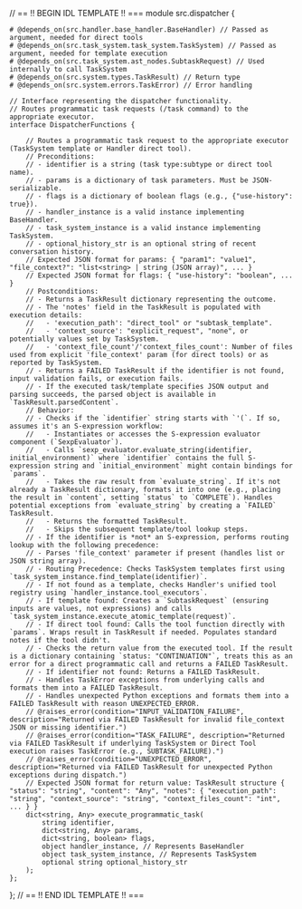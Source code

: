 // == !! BEGIN IDL TEMPLATE !! ===
module src.dispatcher {

    # @depends_on(src.handler.base_handler.BaseHandler) // Passed as argument, needed for direct tools
    # @depends_on(src.task_system.task_system.TaskSystem) // Passed as argument, needed for template execution
    # @depends_on(src.task_system.ast_nodes.SubtaskRequest) // Used internally to call TaskSystem
    # @depends_on(src.system.types.TaskResult) // Return type
    # @depends_on(src.system.errors.TaskError) // Error handling

    // Interface representing the dispatcher functionality.
    // Routes programmatic task requests (/task command) to the appropriate executor.
    interface DispatcherFunctions {

        // Routes a programmatic task request to the appropriate executor (TaskSystem template or Handler direct tool).
        // Preconditions:
        // - identifier is a string (task type:subtype or direct tool name).
        // - params is a dictionary of task parameters. Must be JSON-serializable.
        // - flags is a dictionary of boolean flags (e.g., {"use-history": true}).
        // - handler_instance is a valid instance implementing BaseHandler.
        // - task_system_instance is a valid instance implementing TaskSystem.
        // - optional_history_str is an optional string of recent conversation history.
        // Expected JSON format for params: { "param1": "value1", "file_context?": "list<string> | string (JSON array)", ... }
        // Expected JSON format for flags: { "use-history": "boolean", ... }
        // Postconditions:
        // - Returns a TaskResult dictionary representing the outcome.
        // - The 'notes' field in the TaskResult is populated with execution details:
        //   - 'execution_path': "direct_tool" or "subtask_template".
        //   - 'context_source': "explicit_request", "none", or potentially values set by TaskSystem.
        //   - 'context_file_count'/'context_files_count': Number of files used from explicit 'file_context' param (for direct tools) or as reported by TaskSystem.
        // - Returns a FAILED TaskResult if the identifier is not found, input validation fails, or execution fails.
        // - If the executed task/template specifies JSON output and parsing succeeds, the parsed object is available in `TaskResult.parsedContent`.
        // Behavior:
        // - Checks if the `identifier` string starts with `'(`. If so, assumes it's an S-expression workflow:
        //   - Instantiates or accesses the S-expression evaluator component (`SexpEvaluator`).
        //   - Calls `sexp_evaluator.evaluate_string(identifier, initial_environment)` where `identifier` contains the full S-expression string and `initial_environment` might contain bindings for `params`.
        //   - Takes the raw result from `evaluate_string`. If it's not already a TaskResult dictionary, formats it into one (e.g., placing the result in `content`, setting `status` to `COMPLETE`). Handles potential exceptions from `evaluate_string` by creating a `FAILED` TaskResult.
        //   - Returns the formatted TaskResult.
        //   - Skips the subsequent template/tool lookup steps.
        // - If the identifier is *not* an S-expression, performs routing lookup with the following precedence:
        // - Parses 'file_context' parameter if present (handles list or JSON string array).
        // - Routing Precedence: Checks TaskSystem templates first using `task_system_instance.find_template(identifier)`.
        // - If not found as a template, checks Handler's unified tool registry using `handler_instance.tool_executors`.
        // - If template found: Creates a `SubtaskRequest` (ensuring inputs are values, not expressions) and calls `task_system_instance.execute_atomic_template(request)`.
        // - If direct tool found: Calls the tool function directly with `params`. Wraps result in TaskResult if needed. Populates standard notes if the tool didn't.
        // - Checks the return value from the executed tool. If the result is a dictionary containing `status: "CONTINUATION"`, treats this as an error for a direct programmatic call and returns a FAILED TaskResult.
        // - If identifier not found: Returns a FAILED TaskResult.
        // - Handles TaskError exceptions from underlying calls and formats them into a FAILED TaskResult.
        // - Handles unexpected Python exceptions and formats them into a FAILED TaskResult with reason UNEXPECTED_ERROR.
        // @raises_error(condition="INPUT_VALIDATION_FAILURE", description="Returned via FAILED TaskResult for invalid file_context JSON or missing identifier.")
        // @raises_error(condition="TASK_FAILURE", description="Returned via FAILED TaskResult if underlying TaskSystem or Direct Tool execution raises TaskError (e.g., SUBTASK_FAILURE).")
        // @raises_error(condition="UNEXPECTED_ERROR", description="Returned via FAILED TaskResult for unexpected Python exceptions during dispatch.")
        // Expected JSON format for return value: TaskResult structure { "status": "string", "content": "Any", "notes": { "execution_path": "string", "context_source": "string", "context_files_count": "int", ... } }
        dict<string, Any> execute_programmatic_task(
            string identifier,
            dict<string, Any> params,
            dict<string, boolean> flags,
            object handler_instance, // Represents BaseHandler
            object task_system_instance, // Represents TaskSystem
            optional string optional_history_str
        );
    };
};
// == !! END IDL TEMPLATE !! ===
